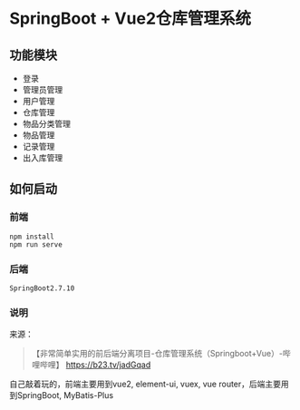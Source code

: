 # SpringBoot + Vue2仓库管理系统

## 功能模块

+ 登录
+ 管理员管理
+ 用户管理
+ 仓库管理
+ 物品分类管理
+ 物品管理
+ 记录管理
+ 出入库管理

## 如何启动

### 前端

```shell
npm install
npm run serve
```

### 后端

`SpringBoot2.7.10`

### 说明

来源：

>【非常简单实用的前后端分离项目-仓库管理系统（Springboot+Vue）-哔哩哔哩】 https://b23.tv/jadGqad

自己敲着玩的，前端主要用到vue2, element-ui, vuex, vue router，后端主要用到SpringBoot, MyBatis-Plus